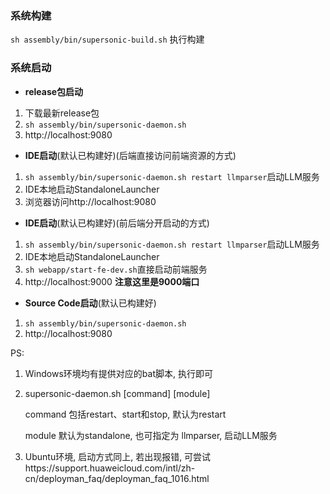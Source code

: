 ### 系统构建
`sh assembly/bin/supersonic-build.sh` 执行构建

### 系统启动
* **release包启动**
1. 下载最新release包
2. `sh assembly/bin/supersonic-daemon.sh`
3. http://localhost:9080

* **IDE启动**(默认已构建好)(后端直接访问前端资源的方式)
1. `sh assembly/bin/supersonic-daemon.sh restart llmparser`启动LLM服务
2. IDE本地启动StandaloneLauncher
3. 浏览器访问http://localhost:9080

* **IDE启动**(默认已构建好)(前后端分开启动的方式)
1. `sh assembly/bin/supersonic-daemon.sh restart llmparser`启动LLM服务
2. IDE本地启动StandaloneLauncher
3. `sh webapp/start-fe-dev.sh`直接启动前端服务
4. http://localhost:9000 **注意这里是9000端口**

* **Source Code启动**(默认已构建好)
1. `sh assembly/bin/supersonic-daemon.sh`
2. http://localhost:9080

PS:
1. Windows环境均有提供对应的bat脚本, 执行即可
2. supersonic-daemon.sh [command] [module]
   
   command 包括restart、start和stop, 默认为restart

   module 默认为standalone, 也可指定为 llmparser, 启动LLM服务

3. Ubuntu环境, 启动方式同上,  若出现报错, 可尝试https://support.huaweicloud.com/intl/zh-cn/deployman_faq/deployman_faq_1016.html